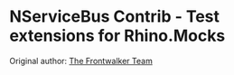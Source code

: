 # NServiceBus Contrib - Test extensions for Rhino.Mocks

Original author: [The Frontwalker Team](http://github.com/frontwalker)